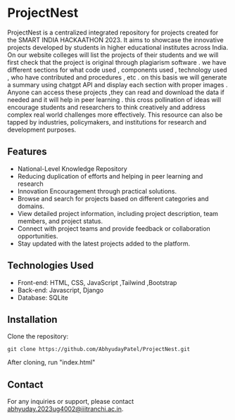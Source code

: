 
# ProjectNest

ProjectNest is a centralized integrated repository for projects created for the SMART INDIA HACKAATHON 2023. It aims to showcase the innovative projects developed by students in higher educational institutes across India. On our website colleges will list the projects of their students and we will first check that the project is original through plagiarism software . we have different sections for what code used , components used , technology used , who have contributed and procedures , etc . on  this basis we will generate a summary using chatgpt API  and display each section with proper images . Anyone can access these projects ,they can read and download the data if needed and it will help in peer learning . this cross pollination of ideas will encourage students and researchers to think creatively and address complex real world challenges more effectively.
This resource can also be tapped by industries, policymakers, and institutions for research and development purposes.


## Features

- National-Level Knowledge Repository
- Reducing duplication of efforts and helping in peer learning and research
- Innovation Encouragement through practical solutions.
- Browse and search for projects based on different categories and domains.
- View detailed project information, including project description, team members, and project status.
- Connect with project teams and provide feedback or collaboration opportunities.
- Stay updated with the latest projects added to the platform.

## Technologies Used

- Front-end: HTML, CSS, JavaScript ,Tailwind ,Bootstrap
- Back-end: Javascript, Django
- Database: SQLite

## Installation

Clone the repository:

```shell
git clone https://github.com/AbhyudayPatel/ProjectNest.git
```
After cloning,
run "index.html"

## Contact

For any inquiries or support, please contact [abhyuday.2023ug4002@iiitranchi.ac.in](mailto:abhyuday.2023ug4002@iiitranchi.ac.in).
